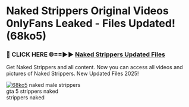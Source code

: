 # Naked Strippers Original Videos 0nlyFans Leaked - Files Updated! (68ko5)

<h3>🔴 CLICK HERE 🌐==►► <a href="https://tinyurl.com/yckcrads" rel="nofollow">Naked Strippers Updated Files</a></h3>

Get Naked Strippers and all content. Now you can access all videos and pictures of Naked Strippers. New Updated Files 2025!

[![68ko5](https://i.imgur.com/hpKpOFt.gif)](https://tinyurl.com/yckcrads)
naked male strippers<br>
gta 5 strippers naked<br>
strippers naked